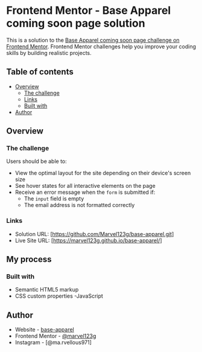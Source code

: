 # Frontend Mentor - Base Apparel coming soon page solution

This is a solution to the [Base Apparel coming soon page challenge on Frontend Mentor](https://www.frontendmentor.io/challenges/base-apparel-coming-soon-page-5d46b47f8db8a7063f9331a0). Frontend Mentor challenges help you improve your coding skills by building realistic projects. 

## Table of contents

- [Overview](#overview)
  - [The challenge](#the-challenge)
  - [Links](#links)
  - [Built with](#built-with)
- [Author](#author)


## Overview

### The challenge

Users should be able to:

- View the optimal layout for the site depending on their device's screen size
- See hover states for all interactive elements on the page
- Receive an error message when the `form` is submitted if:
  - The `input` field is empty
  - The email address is not formatted correctly


### Links

- Solution URL: [https://github.com/Marvel123g/base-apparel.git]
- Live Site URL: [https://marvel123g.github.io/base-apparel/]

## My process

### Built with

- Semantic HTML5 markup
- CSS custom properties
-JavaScript


## Author

- Website - [base-apparel](https://marvel123g.github.io/base-apparel/)
- Frontend Mentor - [@marvel123g](https://www.frontendmentor.io/profile/Marvel123g)
- Instagram - [@ma.rvellous971]
